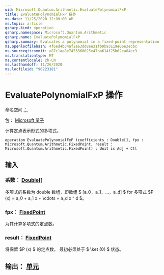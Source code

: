 ```yaml
---
uid: Microsoft.Quantum.Arithmetic.EvaluatePolynomialFxP
title: EvaluatePolynomialFxP 操作
ms.date: 11/25/2020 12:00:00 AM
ms.topic: article
qsharp.kind: operation
qsharp.namespace: Microsoft.Quantum.Arithmetic
qsharp.name: EvaluatePolynomialFxP
qsharp.summary: Evaluates a polynomial in a fixed-point representation.
ms.openlocfilehash: 4f6ed4b34af2e63dd8ee31fb9b93119e06e3ecbc
ms.sourcegitcommit: a87c1aa8e7453360025e47ba614f25b02ea84ec3
ms.translationtype: MT
ms.contentlocale: zh-CN
ms.lasthandoff: 11/26/2020
ms.locfileid: "96223181"
---
```

# <a name="evaluatepolynomialfxp-operation"></a>EvaluatePolynomialFxP 操作

命名空间 [：](xref:Microsoft.Quantum.Arithmetic)

包： [Microsoft 量子](https://nuget.org/packages/Microsoft.Quantum.Numerics)


计算定点表示形式的多项式。

```qsharp
operation EvaluatePolynomialFxP (coefficients : Double[], fpx : Microsoft.Quantum.Arithmetic.FixedPoint, result : Microsoft.Quantum.Arithmetic.FixedPoint) : Unit is Adj + Ctl
```


## <a name="input"></a>输入

### <a name="coefficients--double"></a>系数： [Double](xref:microsoft.quantum.lang-ref.double)[]

多项式的系数为 double 数组，即数组 $ [a_0，a_1，...，a_d] $ for 多项式 $P (x) = a_0 + a_1 x + \cdots + a_d x ^ d $。


### <a name="fpx--fixedpoint"></a>fpx： [FixedPoint](xref:Microsoft.Quantum.Arithmetic.FixedPoint)

为其计算多项式的定点数。


### <a name="result--fixedpoint"></a>result： [FixedPoint](xref:Microsoft.Quantum.Arithmetic.FixedPoint)

将保留 $P (x) $ 的定点数。 最初必须处于 $ \ket {0} $ 状态。



## <a name="output--unit"></a>输出： [单元](xref:microsoft.quantum.lang-ref.unit)

